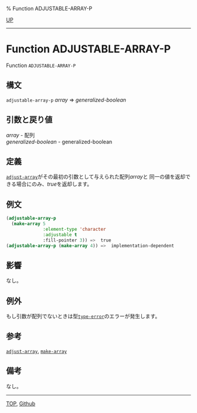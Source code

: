 % Function ADJUSTABLE-ARRAY-P

[UP](15.2.html)  

---

# Function **ADJUSTABLE-ARRAY-P**


Function `ADJUSTABLE-ARRAY-P`


## 構文

`adjustable-array-p` *array* => *generalized-boolean*


## 引数と戻り値

*array* - 配列  
*generalized-boolean* - generalized-boolean


## 定義

[`adjust-array`](15.2.adjust-array.html)がその最初の引数として与えられた配列*array*と
同一の値を返却できる場合にのみ、*true*を返却します。


## 例文

```lisp
(adjustable-array-p 
  (make-array 5
              :element-type 'character 
              :adjustable t 
              :fill-pointer 3)) =>  true
(adjustable-array-p (make-array 4)) =>  implementation-dependent
```


## 影響

なし。


## 例外

もし引数が配列でないときは型[`type-error`](4.4.type-error.html)のエラーが発生します。


## 参考

[`adjust-array`](15.2.adjust-array.html),
[`make-array`](15.2.make-array.html)


## 備考

なし。


---
[TOP](index.html),  [Github](https://github.com/nptcl/npt-japanese)

